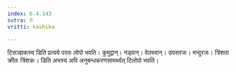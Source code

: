 ```yaml
---
index: 6.4.143
sutra: टेः
vritti: kashika

---
```

टिसञ्ज्ञकस्य डिति प्रत्यये परतः लोपो भवति। कुमुद्वान्। नड्वान्। वेतस्वान्। उपसरजः। मन्दुरजः। त्रिंशता क्रीतः त्रिंशकः। डिति अभस्य अपि अनुबन्धकरणसामर्थ्यत् टिलोपो भवति।